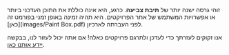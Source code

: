 זוהי גרסה ישנה יותר של **תיבת צביעה**. כרגע, היא אינה כוללת את התוכן העדכני ביותר או אפשרויות המשתמש של אתר הפרויקטים. היא תהיה זמינה באופן זמני בפורמט זה [כאן](images/Paint Box.pdf) לפני העברתה לארכיון. 

אנו זקוקים לעזרתך כדי לעדכן ולתרגם פרויקטים כאלה! אם אתה יכול לעזור לנו, בבקשה [יידע אותנו כאן](https://rpf.io/translators).